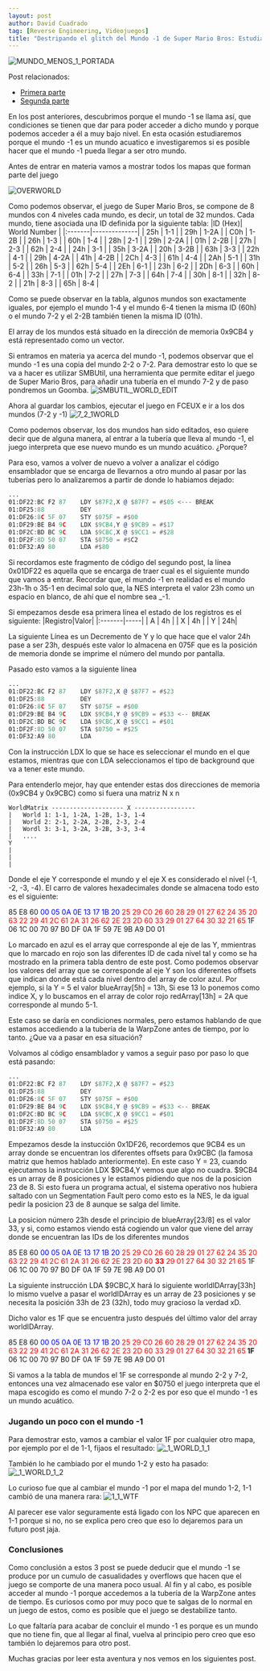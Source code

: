 ```yaml
---
layout: post
author: David Cuadrado
tag: [Reverse Engineering, Videojuegos]
title: "Destripando el glitch del Mundo -1 de Super Mario Bros: Estudiando el mundo acuatico detrás del mundo -1 (Parte 3)"
---
```


![MUNDO_MENOS_1_PORTADA](https://davidc96.github.io/assets/images/posts/DSMB/ThirdPart/SMBMinus.jpg?style=centerme)

Post relacionados:
-   <a href="https://davidc96.github.io/2021/05/03/Destripando-Super-Mario-Bros-Introduccion.html">Primera parte</a></br>
-   <a href="https://davidc96.github.io/2021/05/20/Destripando-Super-Mario-Bros-Ingenieria-Inversa-Glitch.html">Segunda parte</a></br>

En los post anteriores, descubrimos porque el mundo -1 se llama así, que condiciones se tienen que dar para poder acceder a dicho mundo y porque podemos acceder a él a muy bajo nivel. En esta ocasión estudiaremos porque el mundo -1 es un mundo acuatico e investigaremos si es posible hacer que el mundo -1 pueda llegar a ser otro mundo.

Antes de entrar en materia vamos a mostrar todos los mapas que forman parte del juego

![OVERWORLD](https://davidc96.github.io/assets/images/posts/DSMB/ThirdPart/AllWorlds.jpg?style=centerme)

Como podemos observar, el juego de Super Mario Bros, se compone de 8 mundos con 4 niveles cada mundo, es decir, un total de 32 mundos.
Cada mundo, tiene asociada una ID definida por la siguiente tabla:
|ID (Hex)| World Number |
|:-------|--------------|
| 25h    | 1-1          |
| 29h    | 1-2A         |
| C0h    | 1-2B         |
| 26h    | 1-3          |
| 60h    | 1-4          |
| 28h    | 2-1          |
| 29h    | 2-2A         |
| 01h    | 2-2B         |
| 27h    | 2-3          |
| 62h    | 2-4          |
| 24h    | 3-1          |
| 35h    | 3-2A         |
| 20h    | 3-2B         |
| 63h    | 3-3          |
| 22h    | 4-1          |
| 29h    | 4-2A         |
| 41h    | 4-2B         |
| 2Ch    | 4-3          |
| 61h    | 4-4          |
| 2Ah    | 5-1          |
| 31h    | 5-2          |
| 26h    | 5-3          |
| 62h    | 5-4          |
| 2Eh    | 6-1          |
| 23h    | 6-2          |
| 2Dh    | 6-3          |
| 60h    | 6-4          |
| 33h    | 7-1          |
| 01h    | 7-2          |
| 27h    | 7-3          |
| 64h    | 7-4          |
| 30h    | 8-1          |
| 32h    | 8-2          |
| 21h    | 8-3          |
| 65h    | 8-4          |

Como se puede observar en la tabla, algunos mundos son exactamente iguales, por ejemplo el mundo 1-4 y el mundo 6-4 tienen la misma ID (60h) o el mundo 7-2 y el 2-2B también tienen la misma ID (01h).

El array de los mundos está situado en la dirección de memoria 0x9CB4 y está representado como un vector.

Si entramos en materia ya acerca del mundo -1, podemos observar que el mundo -1 es una copia del mundo 2-2 o 7-2. Para demostrar esto lo que se va a hacer es utilizar SMBUtil, una herramienta que permite editar el juego de Super Mario Bros, para añadir una tubería en el mundo 7-2 y de paso pondremos un Goomba.
![SMBUTIL_WORLD_EDIT](https://davidc96.github.io/assets/images/posts/DSMB/ThirdPart/72Edit.jpg?style=centerme)

Ahora al guardar los cambios, ejecutar el juego en FCEUX e ir a los dos mundos (7-2 y -1)
![7_2_1WORLD](https://davidc96.github.io/assets/images/posts/DSMB/ThirdPart/72_1.jpg?style=centerme)

Como podemos observar, los dos mundos han sido editados, eso quiere decir que de alguna manera, al entrar a la tubería que lleva al mundo -1, el juego interpreta que ese nuevo mundo es un mundo acuático. ¿Porque?

Para eso, vamos a volver de nuevo a volver a analizar el código ensamblador que se encarga de llevarnos a otro mundo al pasar por las tuberías pero lo analizaremos a partir de donde lo habiamos dejado:
```asm
...
01:DF22:BC F2 87  	LDY $87F2,X @ $87F7 = #$05 <--- BREAK
01:DF25:88        	DEY
01:DF26:8C 5F 07  	STY $075F = #$00
01:DF29:BE B4 9C  	LDX $9CB4,Y @ $9CB9 = #$17
01:DF2C:BD BC 9C    LDA $9CBC,X @ $9CC1 = #$28
01:DF2F:8D 50 07  	STA $0750 = #$C2
01:DF32:A9 80     	LDA #$80
```

Si recordamos este fragmento de código del segundo post, la línea 0x01DF22 es aquella que se encarga de traer cual es el siguiente mundo que vamos a entrar. Recordar que, el mundo -1 en realidad es el mundo 23h-1h o 35-1 en decimal solo que, la NES interpreta el valor 23h como un espacio en blanco, de ahí que el nombre sea _-1.

Si empezamos desde esa primera línea el estado de los registros es el siguiente:
|Registro|Valor|
|:-------|-----|
|   A    |  4h |
|   X    |  4h |
|   Y    |  24h|

La siguiente Línea es un Decremento de Y y lo que hace que el valor 24h pase a ser 23h, después este valor lo almacena en 075F que es la posición de memoria donde se imprime el número del mundo por pantalla.

Pasado esto vamos a la siguiente línea
```asm
...
01:DF22:BC F2 87  	LDY $87F2,X @ $87F7 = #$23
01:DF25:88        	DEY
01:DF26:8C 5F 07  	STY $075F = #$00
01:DF29:BE B4 9C  	LDX $9CB4,Y @ $9CB9 = #$33 <-- BREAK
01:DF2C:BD BC 9C    LDA $9CBC,X @ $9CC1 = #$01
01:DF2F:8D 50 07  	STA $0750 = #$25
01:DF32:A9 80     	LDA 
```

Con la instrucción LDX lo que se hace es seleccionar el mundo en el que estamos, mientras que con LDA seleccionamos el tipo de background que va a tener este mundo.

Para entenderlo mejor, hay que entender estas dos direcciones de memoria (0x9CB4 y 0x9CBC) como si fuera una matriz N x n
```
WorldMatrix -------------------- X -----------------
|   World 1: 1-1, 1-2A, 1-2B, 1-3, 1-4
|   World 2: 2-1, 2-2A, 2-2B, 2-3, 2-4
|   Wordl 3: 3-1, 3-2A, 3-2B, 3-3, 3-4
|   ....
Y
|
|
|
```
Donde el eje Y corresponde el mundo y el eje X es considerado el nivel (-1, -2, -3, -4).
El carro de valores hexadecimales donde se almacena todo esto es el siguiente:

85 E8 60 <span style="color:blue">00 05 0A 0E 13 17 1B 20 </span><span style="color:red">25 29 C0 26 60 28 29 01 27 62 24 35 20 63 22 29 41 2C 61 2A 31 26 62 2E 23 2D 60 33 29 01 27 64 30 32 21 65</span> 1F 06 1C 00 70 97 B0 DF 0A 1F 59 7E 9B A9 D0 01

Lo marcado en azul es el array que corresponde al eje de las Y, mmientras que lo marcado en rojo son las diferentes ID de cada nivel tal y como se ha mostrado en la primera tabla dentro de este post.
Como podemos observar los valores del array que se corresponde al eje Y son los diferentes offsets que indican donde está cada nivel dentro del array de color azul. Por ejemplo, si la Y = 5 el valor blueArray[5h] = 13h, Si ese 13 lo ponemos como indice X, y lo buscamos en el array de color rojo redArray[13h] = 2A que corresponde al mundo 5-1.

Este caso se daría en condiciones normales, pero estamos hablando de que estamos accediendo a la tubería de la WarpZone antes de tiempo, por lo tanto. ¿Que va a pasar en esa situación?

Volvamos al código ensamblador y vamos a seguir paso por paso lo que está pasando:
```asm
...
01:DF22:BC F2 87  	LDY $87F2,X @ $87F7 = #$23
01:DF25:88        	DEY
01:DF26:8C 5F 07  	STY $075F = #$00
01:DF29:BE B4 9C  	LDX $9CB4,Y @ $9CB9 = #$33 <-- BREAK
01:DF2C:BD BC 9C    LDA $9CBC,X @ $9CC1 = #$01
01:DF2F:8D 50 07  	STA $0750 = #$25
01:DF32:A9 80     	LDA 
```

Empezamos desde la instucción 0x1DF26, recordemos que 9CB4 es un array donde se encuentran los diferentes offsets para 0x9CBC (la famosa matriz que hemos hablado anteriormente).
En este caso Y = 23, cuando ejecutamos la instrucción LDX $9CB4,Y vemos que algo no cuadra. $9CB4 es un array de 8 posiciones y le estamos pidiendo que nos de la posicion 23 de 8. Si esto fuera un programa actual, el sistema operativo nos hubiera saltado con un Segmentation Fault pero como esto es la NES, le da igual pedir la posicion 23 de 8 aunque se salga del limite.

La posicion número 23h desde el principio de blueArray[23/8] es el valor 33, y si, como estamos viendo está cogiendo un valor que viene del array donde se encuentran las IDs de los diferentes mundos

85 E8 60 <span style="color:blue">00 05 0A 0E 13 17 1B 20 </span><span style="color:red">25 29 C0 26 60 28 29 01 27 62 24 35 20 63 22 29 41 2C 61 2A 31 26 62 2E 23 2D 60 <b>33</b> 29 01 27 64 30 32 21 65</span> 1F 06 1C 00 70 97 B0 DF 0A 1F 59 7E 9B A9 D0 01

La siguiente instrucción LDA $9CBC,X hará lo siguiente worldIDArray[33h] lo mismo vuelve a pasar el worldIDArray es un array de 23 posiciones y se necesita la posición 33h de 23 (32h), todo muy gracioso la verdad xD.

Dicho valor es 1F que se encuentra justo después del último valor del array worldIDArray.

85 E8 60 <span style="color:blue">00 05 0A 0E 13 17 1B 20 </span><span style="color:red">25 29 C0 26 60 28 29 01 27 62 24 35 20 63 22 29 41 2C 61 2A 31 26 62 2E 23 2D 60 33 29 01 27 64 30 32 21 65</span><b> 1F</b> 06 1C 00 70 97 B0 DF 0A 1F 59 7E 9B A9 D0 01

Si vamos a la tabla de mundos el 1F se corresponde al mundo 2-2 y 7-2, entonces una vez almacenado ese valor en $0750 el juego interpreta que el mapa escogido es como el mundo 7-2 o 2-2 es por eso que el mundo -1 es un mundo acuático.

### Jugando un poco con el mundo -1

Para demostrar esto, vamos a cambiar el valor 1F por cualquier otro mapa, por ejemplo por el de 1-1, fijaos el resultado:
![_1_WORLD_1_1](https://davidc96.github.io/assets/images/posts/DSMB/ThirdPart/1_11.jpg?style=centerme)

También lo he cambiado por el mundo 1-2 y esto ha pasado:
![_1_WORLD_1_2](https://davidc96.github.io/assets/images/posts/DSMB/ThirdPart/1_12.jpg?style=centerme)

Lo curioso fue que al cambiar el mundo -1 por el mapa del mundo 1-2, 1-1 cambió de una manera rara:
![1_1_WTF](https://davidc96.github.io/assets/images/posts/DSMB/ThirdPart/11WTF.jpg?style=centerme)

Al parecer ese valor seguramente está ligado con los NPC que aparecen en 1-1 porque si no, no se explica pero creo que eso lo dejaremos para un futuro post jaja.

### Conclusiones
Como conclusión a estos 3 post se puede deducir que el mundo -1 se produce por un cumulo de casualidades y overflows que hacen que el juego se comporte de una manera poco usual. Al fin y al cabo, es posible acceder al mundo -1 porque accedemos a la tubería de la WarpZone antes de tiempo. Es curiosos como por muy poco que te salgas de lo normal en un juego de estos, como es posible que el juego se destabilize tanto.

Lo que faltaría para acabar de concluir el mundo -1 es porque es un mundo que no tiene fin, que al llegar al final, vuelva al principio pero creo que eso también lo dejaremos para otro post.

Muchas gracias por leer esta aventura y nos vemos en los siguientes post.